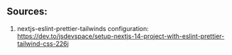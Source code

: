 ## Sources:

1. nextjs-eslint-prettier-tailwinds configuration: https://dev.to/jsdevspace/setup-nextjs-14-project-with-eslint-prettier-tailwind-css-226j
